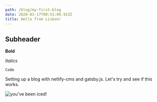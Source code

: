 ```yaml
---
path: /blog/my-first-blog
date: 2020-03-17T00:51:09.923Z
title: Hello from Lisbon!
---
```

## Subheader

**Bold**

*Italics*

`Code`

Setting up a blog with netlify-cms and gatsby.js. Let's try and see if this works.

![you've been iced!](/assets/ci-smirnoff-ice-164a53e87d3b435f.jpeg "Smirnoff")